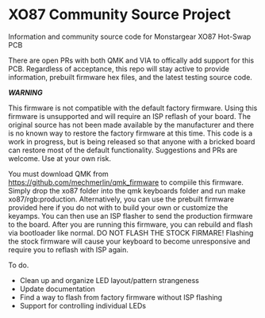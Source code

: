 # XO87 Community Source Project
Information and community source code for Monstargear XO87 Hot-Swap PCB

There are open PRs with both QMK and VIA to offically add support for this PCB.  Regardless of acceptance, this repo will stay active to provide information, prebuilt firmware hex files, and the latest testing source code.

***WARNING***

This firmware is not compatible with the default factory firmware.  Using this firmware is unsupported and will require an ISP reflash of your board.  The original source has not been made available by the manufacturer and there is no known way to restore the factory firmware at this time.  This code is a work in progress, but is being released so that anyone with a bricked board can restore most of the default functionality.  Suggestions and PRs are welcome.  Use at your own risk.

You must download QMK from https://github.com/mechmerlin/qmk_firmware to compiile this firmware.  Simply drop the xo87 folder into the qmk keyboards folder and run make xo87/rgb:production.  Alternatively, you can use the prebuilt firmware provided here if you do not with to build your own or customize the keyamps.  You can then use an ISP flasher to send the production firmware to the board.  After you are running this firmware, you can rebuild and flash via bootloader like normal.  DO NOT FLASH THE STOCK FIRMARE!  Flashing the stock firmware will cause your keyboard to become unresponsive and require you to reflash with ISP again.

To do.

* Clean up and organize LED layout/pattern strangeness
* Update documentation
* Find a way to flash from factory firmware without ISP flashing
* Support for controlling individual LEDs
